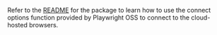 Refer to the [README](https://github.com/Azure/azure-sdk-for-js/blob/main/sdk/playwrighttesting/microsoft-playwright-testing/README.md) for the package to learn how to use the connect options function provided by Playwright OSS to connect to the cloud-hosted browsers.
